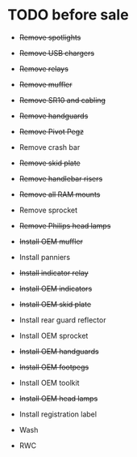 # TODO before sale

* ~~Remove spotlights~~

* ~~Remove USB chargers~~

* ~~Remove relays~~

* ~~Remove muffler~~

* ~~Remove SR10 and cabling~~

* ~~Remove handguards~~

* ~~Remove Pivot Pegz~~

* Remove crash bar

* ~~Remove skid plate~~

* ~~Remove handlebar risers~~

* ~~Remove all RAM mounts~~

* Remove sprocket

* ~~Remove Philips head lamps~~

* ~~Install OEM muffler~~

* Install panniers

* ~~Install indicator relay~~

* ~~Install OEM indicators~~

* ~~Install OEM skid plate~~

* Install rear guard reflector

* Install OEM sprocket

* ~~Install OEM handguards~~

* ~~Install OEM footpegs~~

* Install OEM toolkit

* ~~Install OEM head lamps~~

* Install registration label

* Wash

* RWC

